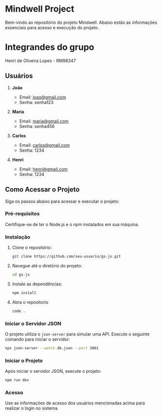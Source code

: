 # Mindwell Project

Bem-vindo ao repositório do projeto Mindwell. Abaixo estão as informações essenciais para acesso e execução do projeto.

# Integrandes do grupo

Henri de Oliveira Lopes - RM98347

## Usuários

1. **João**
   - Email: joao@gmail.com
   - Senha: senha123

2. **Maria**
   - Email: maria@gmail.com
   - Senha: senha456

3. **Carlos**
   - Email: carlos@gmail.com
   - Senha: 1234

4. **Henri**
   - Email: henri@gmail.com
   - Senha: 1234

## Como Acessar o Projeto

Siga os passos abaixo para acessar e executar o projeto:

### Pré-requisitos

Certifique-se de ter o Node.js e o npm instalados em sua máquina.

### Instalação

1. Clone o repositório:
   ```bash
   git clone https://github.com/seu-usuario/gs-js.git
   ```

2. Navegue até o diretório do projeto:
   ```bash
   cd gs-js
   ```

3. Instale as dependências:
   ```bash
   npm install
   ```
4. Abra o repositorio
   ```bash
   code .

### Iniciar o Servidor JSON

O projeto utiliza o `json-server` para simular uma API. Execute o seguinte comando para iniciar o servidor:

```bash
npx json-server --watch db.json --port 3001
```

### Iniciar o Projeto

Após iniciar o servidor JSON, execute o projeto:

```bash
npm run dev
```


### Acesso

Use as informações de acesso dos usuários mencionadas acima para realizar o login no sistema.
